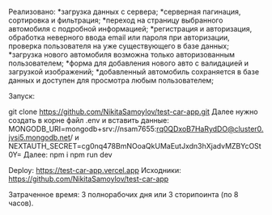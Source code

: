 Реализовано:
*загрузка данных с сервера;
*серверная пагинация, сортировка и фильтрация;
*переход на страницу выбранного автомобиля с подробной информацией;
*регистрация и авторизация, обработка неверного ввода email или пароля при авторизации, проверка пользователя на уже существующего в базе данных;
*загрузка нового автомобиля возможна только авторизованным пользователем;
*форма для добавления нового авто с валидацией и загрузкой изображений;
*добавленный автомобиль сохраняется в базе данных и доступен для просмотра любым пользователем;


Запуск:

git clone https://github.com/NikitaSamoylov/test-car-app.git
Далее нужно создать в корне файл .env и вставить данные:
MONGODB_URI=mongodb+srv://nsam7655:rq0QDxoB7HaRydDO@cluster0.jvsi5.mongodb.net/
и
NEXTAUTH_SECRET=cg0nq478BmNOoaQkUMaEutJxdn3hXjadvMZBYcOSt0Y=
Далее:
npm i
npm run dev

Deploy: https://test-car-app.vercel.app
Исходники: https://github.com/NikitaSamoylov/test-car-app

Затраченное время: 3 полнорабочих дня или 3 сторипоинта (по 8 часов).
